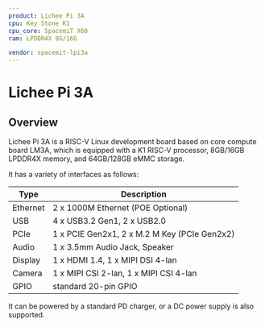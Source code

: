 ```yaml
---
product: Lichee Pi 3A
cpu: Key Stone K1
cpu_core: SpacemiT X60
ram: LPDDR4X 8G/16G

vendor: spacemit-lpi3a
---
```


# Lichee Pi 3A

## Overview

Lichee Pi 3A is a RISC-V Linux development board based on core compute board LM3A, which is equipped with a K1 RISC-V processor, 8GB/16GB LPDDR4X memory, and 64GB/128GB eMMC storage. 

It has a variety of interfaces as follows:

| Type     | Description                                  |
| -------- | -------------------------------------------- |
| Ethernet | 2 x 1000M Ethernet (POE Optional)            |
| USB      | 4 x USB3.2 Gen1, 2 x USB2.0                  |
| PCIe     | 1 x PCIE Gen2x1, 2 x M.2 M Key (PCIe Gen2x2) |
| Audio    | 1 x 3.5mm Audio Jack, Speaker                |
| Display  | 1 x HDMI 1.4, 1 x MIPI DSI 4-lan             |
| Camera   | 1 x MIPI CSI 2-lan, 1 x MIPI CSI 4-lan       |
| GPIO     | standard 20-pin GPIO                         |

It can be powered by a standard PD charger, or a DC power supply is also supported.

